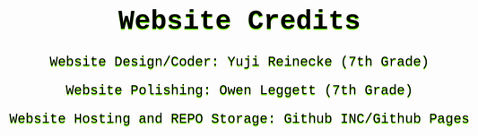 <style>
    body {
        text-align:center;
        color:black;
        font-family:"Courier New", Courier, monospace;
        text-shadow:rgb(115, 255, 0) 0 2px; 
        font-size:x-large;
    }
</style>

# Website Credits

Website Design/Coder: Yuji Reinecke (7th Grade)


Website Polishing: Owen Leggett (7th Grade)

Website Hosting and REPO Storage: Github INC/Github Pages